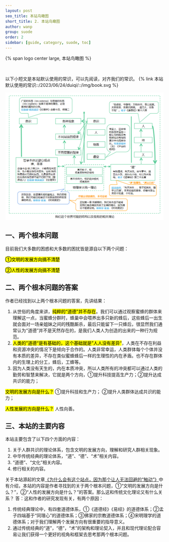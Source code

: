 ```yaml
---
layout: post
seo_title: 本站鸟瞰图
short_title: 2. 本站鸟瞰图
author: wanp
group: suode
order: 2
sidebar: [guide, category, suode, toc]
---
```


<p>
{% span logo center large, 本站鸟瞰图 %}
</p>
<br>

以下小短文是本站默认使用的常识，可以先阅读，对齐我们的常识。
{% link 本站默认使用的常识::/2023/06/24/duiqi/::/img/book.svg %}


![sitemap01](img/world.png)



## 一、两个根本问题
目前我们大多数的困惑和大多数的困扰皆是源自以下两个问题：

<mark>①文明的发展方向搞不清楚</mark>

<mark>②人性的发展方向搞不清楚</mark>

## 二、两个根本问题的答案
作者已经找到以上两个根本问题的答案，先讲结果：

1. 从世俗的角度来讲，<mark>纯粹的“道德”并不存在</mark>。我们可以通过观察蜜蜂的群体来理解这一点，当蜜蜂分群时，蜂巢中会喂养出多只新的蜂后，这些蜂后一出生就会面对一场亲姐妹之间的残酷厮杀，最后只能留下一只蜂后，很显然我们通常认为“道德”并不是天然存在的，是我们人类人为创造的出来的一种行为规范。
2. <mark>人类的”道德“是有基础的，这个基础就是”人人没有差异“</mark>，人类在不存在利益和资源冲突的情况下是倾向于合作的。人类非常幸运，人类群体每个个体并没有本质的差异，不存在类似蜜蜂蜂后一样的生理性的内在矛盾。也不存在群体内的生理上的分工，蜂后，工蜂等。
3. 因为人类没有天生的，内在本质冲突，所以人类所有的冲突都可以通过人类的勤劳和智慧来解决，它就是两个方向，①提升科技提高生产力；②提升达成共识的能力；

<mark>文明的发展方向是什么？</mark>
①提升科技和生产力；
②提升人类群体达成共识的能力；

<mark>人性发展的方向是什么？</mark>
人性向善。

## 三、本站的主要内容
本站主要包含了以下四个方面的内容：

1. 关于人群共识的理论体系，包含文明的发展方向，理解和研究人群相关现象。
2. 中华传统经典的理论体系，“道”、“德”、“术”相关内容。
3. “道德”、“文化”相关内容。
4. 修行相关的内容。

关于本站源起的文章[《为什么会有这个站点，因为那个让人无法回避的“触动”》](/2023/05/23/qd1/)中有介绍，本站的内容是作者寻找到的关于两个根本问题，①“文明的发展方向是什么？”，②“人性的发展方向是什么？”的答案。那么这和传统文化理论又有什么关系？
答：这和作者的研究发现有关，有两个原因：

1. 传统经典理论中，有四套道德体系，①《道德经》《易经》的道德体系；②孟子四端基于“同理心”的道德体系；③佛家的宗教道德体系；④宋明理学的道德体系；对于我们理解两个发展方向有很重要的指导意义。
2. 通过传统经典的“道”，“德”，“术”的架构和理论契入，并且和现代理论配合容易让我们获得一个更好的视角和框架去思考那两个根本问题。

